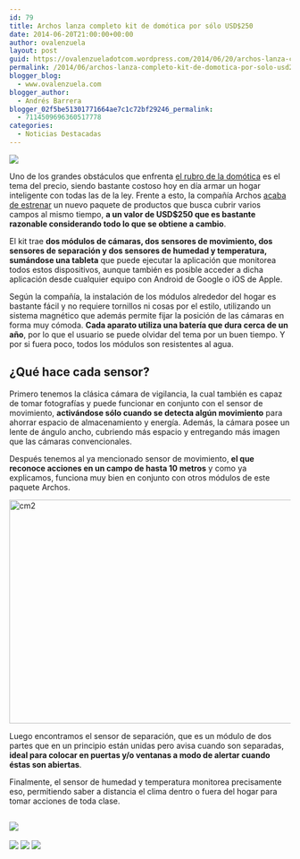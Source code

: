 ```yaml
---
id: 79
title: Archos lanza completo kit de domótica por sólo USD$250
date: 2014-06-20T21:00:00+00:00
author: ovalenzuela
layout: post
guid: https://ovalenzueladotcom.wordpress.com/2014/06/20/archos-lanza-completo-kit-de-domotica-por-solo-usd250
permalink: /2014/06/archos-lanza-completo-kit-de-domotica-por-solo-usd250.html
blogger_blog:
  - www.ovalenzuela.com
blogger_author:
  - Andrés Barrera
blogger_02f5be51301771664ae7c1c72bf29246_permalink:
  - 7114509696360517778
categories:
  - Noticias Destacadas
---
```

![](http://static.betazeta.com/www.fayerwayer.com/up/2014/06/ar22222222-660x350.jpg)

Uno de los grandes obstáculos que enfrenta <a href="http://www.fayerwayer.com/tag/domotica/" target="_blank">el rubro de la domótica</a> es el tema del precio, siendo bastante costoso hoy en día armar un hogar inteligente con todas las de la ley. Frente a esto, la compañía Archos <a href="http://appleinsider.com/articles/14/06/20/archos-releases-new-ios-controlled-smart-home-suite-with-tablet-cameras-environmental-sensors" target="_blank">acaba de estrenar</a> un nuevo paquete de productos que busca cubrir varios campos al mismo tiempo, **a un valor de USD$250 que es bastante razonable considerando todo lo que se obtiene a cambio**.

El kit trae **dos módulos de cámaras, dos sensores de movimiento, dos sensores de separación y dos sensores de humedad y temperatura, sumándose una tableta** que puede ejecutar la aplicación que monitorea todos estos dispositivos, aunque también es posible acceder a dicha aplicación desde cualquier equipo con Android de Google o iOS de Apple.

Según la compañía, la instalación de los módulos alrededor del hogar es bastante fácil y no requiere tornillos ni cosas por el estilo, utilizando un sistema magnético que además permite fijar la posición de las cámaras en forma muy cómoda. **Cada aparato utiliza una batería que dura cerca de un año**, por lo que el usuario se puede olvidar del tema por un buen tiempo. Y por si fuera poco, todos los módulos son resistentes al agua.

## ¿Qué hace cada sensor?

Primero tenemos la clásica cámara de vigilancia, la cual también es capaz de tomar fotografías y puede funcionar en conjunto con el sensor de movimiento, **activándose sólo cuando se detecta algún movimiento** para ahorrar espacio de almacenamiento y energía. Además, la cámara posee un lente de ángulo ancho, cubriendo más espacio y entregando más imagen que las cámaras convencionales.

Después tenemos al ya mencionado sensor de movimiento, **el que reconoce acciones en un campo de hasta 10 metros** y como ya explicamos, funciona muy bien en conjunto con otros módulos de este paquete Archos.

<a href="http://static.betazeta.com/www.fayerwayer.com/up/2014/06/cm2.jpg" target="_blank"><img alt="cm2" src="http://static.betazeta.com/www.fayerwayer.com/up/2014/06/cm2-660x595.jpg" width="580" height="400" /></a>

Luego encontramos el sensor de separación, que es un módulo de dos partes que en un principio están unidas pero avisa cuando son separadas, **ideal para colocar en puertas y/o ventanas a modo de alertar cuando éstas son abiertas**.

Finalmente, el sensor de humedad y temperatura monitorea precisamente eso, permitiendo saber a distancia el clima dentro o fuera del hogar para tomar acciones de toda clase.

<img width="1" height="1" src="http://fayerwayer.feedsportal.com/c/32743/f/517004/s/3bb8fff0/mf.gif" border="0" />

<a href="http://da.feedsportal.com/r/199108673476/u/49/f/517004/c/32743/s/3bb8fff0/a2.htm" target="_blank"><img src="http://da.feedsportal.com/r/199108673476/u/49/f/517004/c/32743/s/3bb8fff0/a2.img" border="0" /></a>
<img width="1" height="1" src="http://pi.feedsportal.com/r/199108673476/u/49/f/517004/c/32743/s/3bb8fff0/a2t.img" border="0" /> 

<div>
  <a href="http://feeds.feedburner.com/~ff/fayerwayer?a=zE67kkQak0s:ty6-Rv8CMQg:yIl2AUoC8zA" target="_blank"><img src="http://feeds.feedburner.com/~ff/fayerwayer?d=yIl2AUoC8zA" border="0" /></a> <a href="http://feeds.feedburner.com/~ff/fayerwayer?a=zE67kkQak0s:ty6-Rv8CMQg:F7zBnMyn0Lo" target="_blank"><img src="http://feeds.feedburner.com/~ff/fayerwayer?i=zE67kkQak0s:ty6-Rv8CMQg:F7zBnMyn0Lo" border="0" /></a> <a href="http://feeds.feedburner.com/~ff/fayerwayer?a=zE67kkQak0s:ty6-Rv8CMQg:V_sGLiPBpWU" target="_blank"><img src="http://feeds.feedburner.com/~ff/fayerwayer?i=zE67kkQak0s:ty6-Rv8CMQg:V_sGLiPBpWU" border="0" /></a>
</div>

<img src="http://feeds.feedburner.com/~r/fayerwayer/~4/zE67kkQak0s" height="1" width="1" />